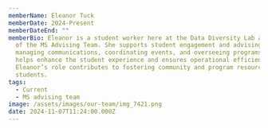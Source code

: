 ```yaml
---
memberName: Eleanor Tuck
memberDate: 2024-Present
memberDateEnd: ""
memberBio: Eleanor is a student worker here at the Data Diversity Lab and a part
  of the MS Advising Team. She supports student engagement and advising. Through
  managing communications, coordinating events, and overseeing programs, she
  helps enhance the student experience and ensures operational efficiency.
  Eleanor’s role contributes to fostering community and program resources for MS
  students.
tags:
  - Current
  - MS advising team
image: /assets/images/our-team/img_7421.png
date: 2024-11-07T11:24:00.000Z
---
```

